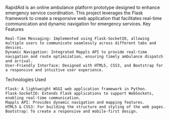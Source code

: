 RapidAid is an online ambulance platform prototype designed to enhance emergency service coordination. This project leverages the Flask framework to create a responsive web application that facilitates real-time communication and dynamic navigation for emergency services.
Key Features

    Real-Time Messaging: Implemented using Flask-SocketIO, allowing multiple users to communicate seamlessly across different tabs and devices.
    Dynamic Navigation: Integrated Mappls API to provide real-time navigation and route optimization, ensuring timely ambulance dispatch and arrival.
    User-Friendly Interface: Designed with HTML5, CSS3, and Bootstrap for a responsive and intuitive user experience.

Technologies Used

    Flask: A lightweight WSGI web application framework in Python.
    Flask-SocketIO: Extends Flask applications to support WebSockets, enabling real-time communication.
    Mappls API: Provides dynamic navigation and mapping features.
    HTML5 & CSS3: For building the structure and styling of the web pages.
    Bootstrap: To create a responsive and mobile-first design.
